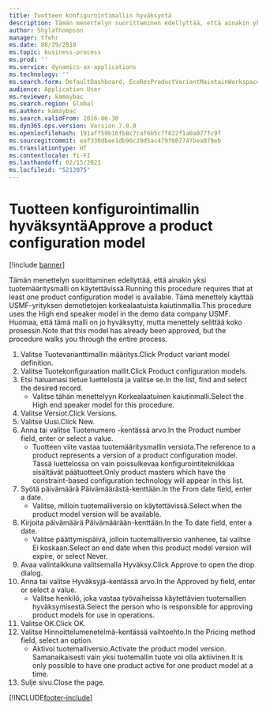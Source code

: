 ```yaml
---
title: Tuotteen konfigurointimallin hyväksyntä
description: Tämän menettelyn suorittaminen edellyttää, että ainakin yksi tuotemääritysmalli on käytettävissä.
author: ShylaThompson
manager: tfehr
ms.date: 08/29/2018
ms.topic: business-process
ms.prod: ''
ms.service: dynamics-ax-applications
ms.technology: ''
ms.search.form: DefaultDashboard, EcoResProductVariantMaintainWorkspace, PCProductConfigurationModelListPage, PCProductModelVersion, PCApproveProductModelVersion, HcmWorkerLookUp
audience: Application User
ms.reviewer: kamaybac
ms.search.region: Global
ms.author: kamaybac
ms.search.validFrom: 2016-06-30
ms.dyn365.ops.version: Version 7.0.0
ms.openlocfilehash: 191aff59b16fb8c7caf6b5c7f822f1a0a077fc9f
ms.sourcegitcommit: eaf330dbee1db96c20d5ac479f007747bea079eb
ms.translationtype: HT
ms.contentlocale: fi-FI
ms.lasthandoff: 02/15/2021
ms.locfileid: "5212075"
---
```

# <a name="approve-a-product-configuration-model"></a><span data-ttu-id="05b35-103">Tuotteen konfigurointimallin hyväksyntä</span><span class="sxs-lookup"><span data-stu-id="05b35-103">Approve a product configuration model</span></span>

[!include [banner](../../includes/banner.md)]

<span data-ttu-id="05b35-104">Tämän menettelyn suorittaminen edellyttää, että ainakin yksi tuotemääritysmalli on käytettävissä.</span><span class="sxs-lookup"><span data-stu-id="05b35-104">Running this procedure requires that at least one product configuration model is available.</span></span> <span data-ttu-id="05b35-105">Tämä menettely käyttää USMF-yrityksen demotietojen korkealaatuista kaiutinmallia.</span><span class="sxs-lookup"><span data-stu-id="05b35-105">This procedure uses the High end speaker model in the demo data company USMF.</span></span> <span data-ttu-id="05b35-106">Huomaa, että tämä malli on jo hyväksytty, mutta menettely selittää koko prosessin.</span><span class="sxs-lookup"><span data-stu-id="05b35-106">Note that this model has already been approved, but the procedure walks you through the entire process.</span></span>

1. <span data-ttu-id="05b35-107">Valitse Tuotevarianttimallin määritys.</span><span class="sxs-lookup"><span data-stu-id="05b35-107">Click Product variant model definition.</span></span>
2. <span data-ttu-id="05b35-108">Valitse Tuotekonfiguraation mallit.</span><span class="sxs-lookup"><span data-stu-id="05b35-108">Click Product configuration models.</span></span>
3. <span data-ttu-id="05b35-109">Etsi haluamasi tietue luettelosta ja valitse se.</span><span class="sxs-lookup"><span data-stu-id="05b35-109">In the list, find and select the desired record.</span></span>
    * <span data-ttu-id="05b35-110">Valitse tähän menettelyyn Korkealaatuinen kaiutinmalli.</span><span class="sxs-lookup"><span data-stu-id="05b35-110">Select the High end speaker model for this procedure.</span></span>  
4. <span data-ttu-id="05b35-111">Valitse Versiot.</span><span class="sxs-lookup"><span data-stu-id="05b35-111">Click Versions.</span></span>
5. <span data-ttu-id="05b35-112">Valitse Uusi.</span><span class="sxs-lookup"><span data-stu-id="05b35-112">Click New.</span></span>
6. <span data-ttu-id="05b35-113">Anna tai valitse Tuotenumero -kentässä arvo.</span><span class="sxs-lookup"><span data-stu-id="05b35-113">In the Product number field, enter or select a value.</span></span>
    * <span data-ttu-id="05b35-114">Tuotteen viite vastaa tuotemääritysmallin versiota.</span><span class="sxs-lookup"><span data-stu-id="05b35-114">The reference to a product represents a version of a product configuration model.</span></span> <span data-ttu-id="05b35-115">Tässä luettelossa on vain poissulkevaa konfigurointitekniikkaa sisältävät päätuotteet.</span><span class="sxs-lookup"><span data-stu-id="05b35-115">Only product masters which have the constraint-based configuration technology will appear in this list.</span></span>  
7. <span data-ttu-id="05b35-116">Syötä päivämäärä Päivämäärästä-kenttään.</span><span class="sxs-lookup"><span data-stu-id="05b35-116">In the From date field, enter a date.</span></span>
    * <span data-ttu-id="05b35-117">Valitse, milloin tuotemalliversio on käytettävissä.</span><span class="sxs-lookup"><span data-stu-id="05b35-117">Select when the product model version will be available.</span></span>  
8. <span data-ttu-id="05b35-118">Kirjoita päivämäärä Päivämäärään-kenttään.</span><span class="sxs-lookup"><span data-stu-id="05b35-118">In the To date field, enter a date.</span></span>
    * <span data-ttu-id="05b35-119">Valitse päättymispäivä, jolloin tuotemalliversio vanhenee, tai valitse Ei koskaan.</span><span class="sxs-lookup"><span data-stu-id="05b35-119">Select an end date when this product model version will expire, or select Never.</span></span>  
9. <span data-ttu-id="05b35-120">Avaa valintaikkuna valitsemalla Hyväksy.</span><span class="sxs-lookup"><span data-stu-id="05b35-120">Click Approve to open the drop dialog.</span></span>
10. <span data-ttu-id="05b35-121">Anna tai valitse Hyväksyjä-kentässä arvo.</span><span class="sxs-lookup"><span data-stu-id="05b35-121">In the Approved by field, enter or select a value.</span></span>
    * <span data-ttu-id="05b35-122">Valitse henkilö, joka vastaa työvaiheissa käytettävien tuotemallien hyväksymisestä.</span><span class="sxs-lookup"><span data-stu-id="05b35-122">Select the person who is responsible for approving product models for use in operations.</span></span>  
11. <span data-ttu-id="05b35-123">Valitse OK.</span><span class="sxs-lookup"><span data-stu-id="05b35-123">Click OK.</span></span>
12. <span data-ttu-id="05b35-124">Valitse Hinnoittelumenetelmä-kentässä vaihtoehto.</span><span class="sxs-lookup"><span data-stu-id="05b35-124">In the Pricing method field, select an option.</span></span>
    * <span data-ttu-id="05b35-125">Aktivoi tuotemalliversio.</span><span class="sxs-lookup"><span data-stu-id="05b35-125">Activate the product model version.</span></span> <span data-ttu-id="05b35-126">Samanaikaisesti vain yksi tuotemallin tuote voi olla aktiivinen.</span><span class="sxs-lookup"><span data-stu-id="05b35-126">It is only possible to have one product active for one product model at a time.</span></span>  
13. <span data-ttu-id="05b35-127">Sulje sivu.</span><span class="sxs-lookup"><span data-stu-id="05b35-127">Close the page.</span></span>



[!INCLUDE[footer-include](../../../includes/footer-banner.md)]